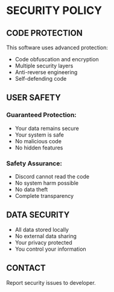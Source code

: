 # SECURITY POLICY

## CODE PROTECTION
This software uses advanced protection:
- Code obfuscation and encryption
- Multiple security layers
- Anti-reverse engineering
- Self-defending code

## USER SAFETY
### Guaranteed Protection:
- Your data remains secure
- Your system is safe
- No malicious code
- No hidden features

### Safety Assurance:
- Discord cannot read the code
- No system harm possible
- No data theft
- Complete transparency

## DATA SECURITY
- All data stored locally
- No external data sharing
- Your privacy protected
- You control your information

## CONTACT
Report security issues to developer.
